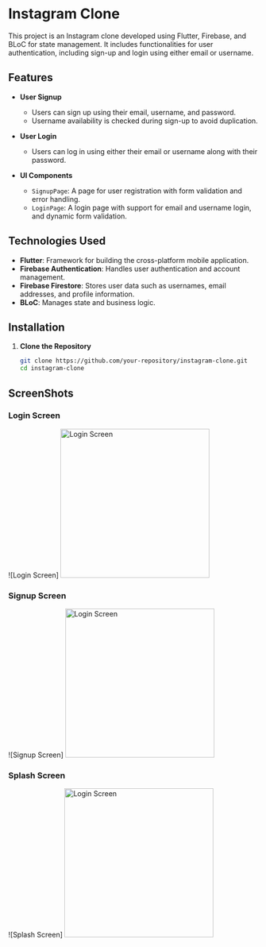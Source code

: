 # Instagram Clone

This project is an Instagram clone developed using Flutter, Firebase, and BLoC for state management. It includes functionalities for user authentication, including sign-up and login using either email or username.

## Features

- **User Signup**
  - Users can sign up using their email, username, and password.
  - Username availability is checked during sign-up to avoid duplication.
  
- **User Login**
  - Users can log in using either their email or username along with their password.
  
- **UI Components**
  - `SignupPage`: A page for user registration with form validation and error handling.
  - `LoginPage`: A login page with support for email and username login, and dynamic form validation.

## Technologies Used

- **Flutter**: Framework for building the cross-platform mobile application.
- **Firebase Authentication**: Handles user authentication and account management.
- **Firebase Firestore**: Stores user data such as usernames, email addresses, and profile information.
- **BLoC**: Manages state and business logic.

## Installation

1. **Clone the Repository**

   ```sh
   git clone https://github.com/your-repository/instagram-clone.git
   cd instagram-clone

## ScreenShots

### Login Screen
![Login Screen]
<img src="assets/screenshots/login_page.jpg" alt="Login Screen" width="300" >

### Signup Screen
![Signup Screen]
<img src="assets/screenshots/signup_page.jpg" alt="Login Screen" width="300" >

### Splash Screen
![Splash Screen]
<img src="assets/screenshots/splash_screen.jpg" alt="Login Screen" width="300" >

